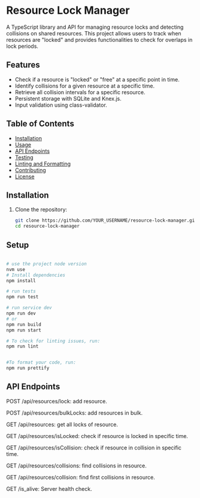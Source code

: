 # Resource Lock Manager

A TypeScript library and API for managing resource locks and detecting collisions on shared resources. This project allows users to track when resources are "locked" and provides functionalities to check for overlaps in lock periods.

## Features

- Check if a resource is "locked" or "free" at a specific point in time.
- Identify collisions for a given resource at a specific time.
- Retrieve all collision intervals for a specific resource.
- Persistent storage with SQLite and Knex.js.
- Input validation using class-validator.

## Table of Contents

- [Installation](#installation)
- [Usage](#usage)
- [API Endpoints](#api-endpoints)
- [Testing](#testing)
- [Linting and Formatting](#linting-and-formatting)
- [Contributing](#contributing)
- [License](#license)

## Installation

1. Clone the repository:

   ```bash
   git clone https://github.com/YOUR_USERNAME/resource-lock-manager.git
   cd resource-lock-manager


## Setup

```bash

# use the project node version
nvm use
# Install dependencies
npm install

# run tests
npm run test

# run service dev
npm run dev  
# or 
npm run build
npm run start

# To check for linting issues, run:
npm run lint


#To format your code, run:
npm run prettify


```

## API Endpoints

POST /api/resources/lock: add resource.

POST /api/resources/bulkLocks: add resources in bulk.

GET /api/resources: get all locks of resource.

GET /api/resources/isLocked: check if resource is locked in specific time.

GET /api/resources/isCollision: check if resource in collision in specific time.

GET /api/resources/collisions: find collisions in resource.

GET /api/resources/collision: find first collisions in resource.

GET /is_alive: Server health check.